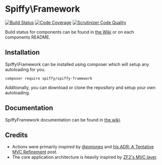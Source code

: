 # Spiffy\Framework

[![Build Status](https://travis-ci.org/spiffyjr/spiffy-framework.svg)](https://travis-ci.org/spiffyjr/spiffy-framework)     [![Code Coverage](https://scrutinizer-ci.com/g/spiffyjr/spiffy-framework/badges/coverage.png?b=develop)](https://scrutinizer-ci.com/g/spiffyjr/spiffy-framework/?branch=develop)
[![Scrutinizer Code Quality](https://scrutinizer-ci.com/g/spiffyjr/spiffy-framework/badges/quality-score.png?b=develop)](https://scrutinizer-ci.com/g/spiffyjr/spiffy-framework/?branch=develop)

Build status for components can be found in [the Wiki](https://github.com/spiffyjr/spiffy-framework/wiki/Components) or on each components README.

## Installation

Spiffy\Framework can be installed using composer which will setup any autoloading for you.

`composer require spiffy/spiffy-framework`

Additionally, you can download or clone the repository and setup your own autoloading.

## Documentation

SpiffyFramework documentation can be found in [the wiki](https://github.com/spiffyjr/spiffy-framework/wiki).

## Credits

* Actions were primarily inspired by [@pmjones](http://twitter.com/pmjones) and [his ADR: A Tentative MVC Refinement](http://paul-m-jones.com/archives/5970) post.
* The core application architecture is heavily inspired by [ZF2's MVC layer](https://github.com/zendframework/zf2/tree/master/library/Zend/Mvc).
